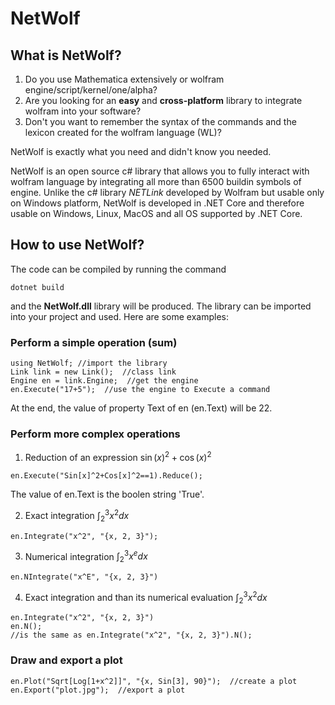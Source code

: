 # NetWolf

## What is NetWolf?
1. Do you use Mathematica extensively or wolfram engine/script/kernel/one/alpha?
2. Are you looking for an **easy** and **cross-platform** library to integrate wolfram into your software?
3. Don't you want to remember the syntax of the commands and the lexicon created for the wolfram language (WL)?

NetWolf is exactly what you need and didn't know you needed.

NetWolf is an open source c# library that allows you to fully interact with wolfram language by integrating all more than 6500 buildin symbols of engine. Unlike the c# library *NETLink* developed by Wolfram but usable only on Windows platform, NetWolf is developed in .NET Core and therefore usable on Windows, Linux, MacOS and all OS supported by .NET Core.

## How to use NetWolf?
The code can be compiled by running the command
```
dotnet build
```
and the **NetWolf.dll** library will be produced.
The library can be imported into your project and used. Here are some examples:

### Perform a simple operation (sum)
```
using NetWolf; //import the library
Link link = new Link();  //class link
Engine en = link.Engine;  //get the engine
en.Execute("17+5");  //use the engine to Execute a command
```
At the end, the value of property Text of en (en.Text) will be 22.

### Perform more complex operations
1. Reduction of an expression $\sin\left(x\right)^2+\cos\left(x\right)^2$
```
en.Execute("Sin[x]^2+Cos[x]^2==1).Reduce();
```
The value of en.Text is the boolen string 'True'.

2. Exact integration $\int_{2}^3 x^2 dx$
```
en.Integrate("x^2", "{x, 2, 3}");
```

3. Numerical integration $\int_{2}^3 x^e dx$
```
en.NIntegrate("x^E", "{x, 2, 3}")
```

4. Exact integration and than its numerical evaluation $\int_{2}^3 x^2 dx$
```
en.Integrate("x^2", "{x, 2, 3}")
en.N();
//is the same as en.Integrate("x^2", "{x, 2, 3}").N();
```

### Draw and export a plot
```
en.Plot("Sqrt[Log[1+x^2]]", "{x, Sin[3], 90}");  //create a plot
en.Export("plot.jpg");  //export a plot
```